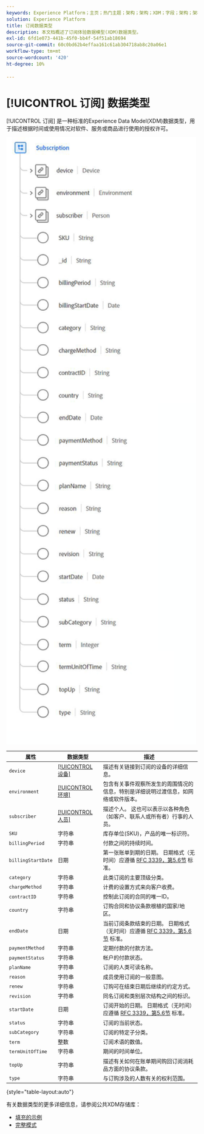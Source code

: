 ```yaml
---
keywords: Experience Platform；主页；热门主题；架构；架构；XDM；字段；架构；架构；订阅；数据类型；数据类型；
solution: Experience Platform
title: 订阅数据类型
description: 本文档概述了订阅体验数据模型(XDM)数据类型。
exl-id: 6fd1e073-441b-45f0-bb4f-54f51ab18694
source-git-commit: 60c0bd62b4effaa161c61ab304718ab8c20a06e1
workflow-type: tm+mt
source-wordcount: '420'
ht-degree: 10%

---
```


# [!UICONTROL 订阅] 数据类型

[!UICONTROL 订阅] 是一种标准的Experience Data Model(XDM)数据类型，用于描述根据时间或使用情况对软件、服务或商品进行使用的授权许可。

<img src="../images/data-types/subscription-data-type.png" width="500" /><br />

| 属性 | 数据类型 | 描述 |
| --- | --- | --- |
| `device` | [[!UICONTROL 设备]](./device.md) | 描述有关链接到订阅的设备的详细信息。 |
| `environment` | [[!UICONTROL 环境]](./environment.md) | 包含有关事件观察所发生的周围情况的信息，特别是详细说明过渡信息，如网络或软件版本。 |
| `subscriber` | [[!UICONTROL 人员]](./person.md) | 描述个人。 这也可以表示以各种角色（如客户、联系人或所有者）行事的人员。 |
| `SKU` | 字符串 | 库存单位(SKU)，产品的唯一标识符。 |
| `billingPeriod` | 字符串 | 付款之间的持续时间。 |
| `billingStartDate` | 日期 | 第一张账单到期的日期。 日期格式（无时间）应遵循 [RFC 3339，第5.6节](https://tools.ietf.org/html/rfc3339#section-5.6) 标准。 |
| `category` | 字符串 | 此类订阅的主要顶级分类。 |
| `chargeMethod` | 字符串 | 计费的设置方式来向客户收费。 |
| `contractID` | 字符串 | 控制此订阅的合同的唯一ID。 |
| `country` | 字符串 | 订购合同和协议条款根植的国家/地区。 |
| `endDate` | 日期 | 当前订阅条款结束的日期。 日期格式（无时间）应遵循 [RFC 3339，第5.6节](https://tools.ietf.org/html/rfc3339#section-5.6) 标准。 |
| `paymentMethod` | 字符串 | 定期付款的付款方法。 |
| `paymentStatus` | 字符串 | 帐户的付款状态。 |
| `planName` | 字符串 | 订阅的人类可读名称。 |
| `reason` | 字符串 | 成员使用订阅的一般意图。 |
| `renew` | 字符串 | 订购可在结束日期后继续的约定方式。 |
| `revision` | 字符串 | 同名订阅和类别层次结构之间的标识。 |
| `startDate` | 日期 | 订阅开始的日期。 日期格式（无时间）应遵循 [RFC 3339，第5.6节](https://tools.ietf.org/html/rfc3339#section-5.6) 标准。 |
| `status` | 字符串 | 订阅的当前状态。 |
| `subCategory` | 字符串 | 订阅的特定子分类。 |
| `term` | 整数 | 订阅术语的数值。 |
| `termUnitOfTime` | 字符串 | 期间的时间单位。 |
| `topUp` | 字符串 | 描述有关如何在账单期间购回订阅消耗品方面的协议条款。 |
| `type` | 字符串 | 与订购涉及的人数有关的权利范围。 |

{style=&quot;table-layout:auto&quot;}

有关数据类型的更多详细信息，请参阅公共XDM存储库：

* [填充的示例](https://github.com/adobe/xdm/blob/master/components/datatypes/industry-verticals/subscription.example.1.json)
* [完整模式](https://github.com/adobe/xdm/blob/master/components/datatypes/industry-verticals/subscription.schema.json)
